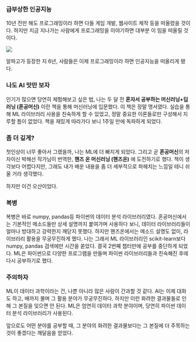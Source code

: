 ### 급부상한 인공지능
10년 전만 해도 프로그래밍이라 하면 다들 게임 개발, 웹사이트 제작 등을 떠올렸을 것이다. 하지만 지금 지나가는 사람에게 프로그래밍을 이야기하면 대부분 이 밈을 떠올릴 것이다.

![](https://velog.velcdn.com/images/wiki1012/post/9086117d-bc00-484e-a4c8-c79bbdbc7545/image.jfif)

알파고가 등장한 지 6년, 사람들은 이제 프로그래밍이라 하면 인공지능을 떠올리게 됐다.

### 나도 AI 맛만 보자
인기가 많으면 당연히 체험해보고 싶은 법, 나는 두 달 전 **혼자서 공부하는 머신러닝+딥러닝 (혼공머신)** 이란 책을 통해 머신러닝에 입문했다. 이 책은 정말 명서였다. 실습을 통해 ML 라이브러리 사용을 친숙하게 할 수 있었고, 정말 중요한 이론들로만 구성해서 지루할 틈이 없었다. 책을 재밌게 따라가다 보니 1주일 만에 독파하게 되었다.

### 좀 더 깊게?
첫인상이 너무 좋아서 그랬을까, 나는 ML에 더 빠지게 되었다. 그리고 곧 **혼공머신**의 저자이신 박해선 작가님이 번역한, **핸즈 온 머신러닝 (핸즈온)** 에 도전하기로 했다. 책이 생각보다 어렵다지만, 그래도 내가 배운 내용을 좀 더 세부적으로 파헤치는 느낌일 테니 쉬울 거라 생각했다.

하지만 이건 오산이었다.

### 복병

복병은 바로 numpy, pandas등 파이썬의 데이터 분석 라이브러리였다. 혼공머신에서는 기본적인 메소드들만 상세 설명까지 붙여가며 사용하다 보니, 데이터 라이브러리들이 얼마나 방대하고 강력한지 깨닫지 못했다. 하지만 핸즈온에서는 메소드 설명도 없이, 라이브러리 활용을 무궁무진하게 했다. 나는 그래서 ML 라이브러리인 scikit-learn보다 numpy, pandas 검색에만 시간을 쏟았다. 결국 2번째 챕터만에 공부를 중단하게 되었다. ML은 파이썬으로 다양한 프로그램을 만들며 파이썬 라이브러리들과 친숙해진 후에 다시 공부하기로 했다.

### 주의하자
ML이 데이터 과학이라는 건, 나뿐 아니라 많은 사람이 간과할 것 같다. AI는 이제 대화도 하고, 배까지 몰며 그 활용 분야가 무궁무진하다. 하지만 이런 화려한 결과물들로 인해 그 본질을 잊으면 안 된다. ML은 엄연히 데이터 과학 분야이며, 당연히 파이썬 데이터 분석 라이브러리가 사용된다.

앞으로도 어떤 분야를 공부할 때, 그 분야의 화려한 결과물보다는 그 본질에 더 주목하는 것이 좋겠다는 깨달음을 얻었다.